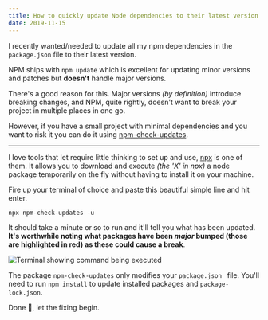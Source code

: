 ```yaml
---
title: How to quickly update Node dependencies to their latest version
date: 2019-11-15
---
```


I recently wanted/needed to update all my npm dependencies in the `package.json` file to their latest version. 

NPM ships with `npm update` which is excellent for updating minor versions and patches but **doesn't** handle major versions. 

There's a good reason for this. Major versions *(by definition)* introduce breaking changes, and NPM, quite rightly, doesn't want to break your project in multiple places in one go. 

However, if you have a small project with minimal dependencies and you want to risk it you can do it using [npm-check-updates](https://www.npmjs.com/package/npm-check-updates).

---

I love tools that let require little thinking to set up and use, [npx](https://www.npmjs.com/package/npx) is one of them. It allows you to download and execute *(the 'X' in npx)* a node package temporarily on the fly without having to install it on your machine.

Fire up your terminal of choice and paste this beautiful simple line and hit enter. 

```shell
npx npm-check-updates -u
```

It should take a minute or so to run and it'll tell you what has been updated. **It's worthwhile noting what packages have been *major* bumped (those are highlighted in red) as these could cause a break**.

![Terminal showing command being executed](/assets/images/notes/npm-check-updates.png)

The package `npm-check-updates` only modifies your `package.json ` file. You'll need to run `npm install` to update installed packages and `package-lock.json`.

Done 🥳, let the fixing begin. 
